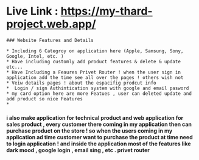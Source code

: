 # Live Link : https://my-thard-project.web.app/

    ### Website Features and Details  

    * Including 6 Categroy on application here (Apple, Samsung, Sony, Google, Intel, etc. )
    * Have including customly add product features & delete & update etc...
    * Have Including a Feaures Privet Router ! when the user sign in application add the time see all over the pages ! others wish not 
    * Veiw details pages ! about the espacifig prodcut info 
    *  Login / sign Authintication system with google and email pasword 
    * my card option here are more Featues , user can deleted update and add product so nice Features 
    * 
    
#### i also make application for technical product and web application for sales product , every customer there coming in my application then can purchase product on the store ! so when the users coming in my application ad time customer want to purchase the product at time need to login application ! and inside the  application most of the features  like dark mood , google login , email sing , etc . privet router 


